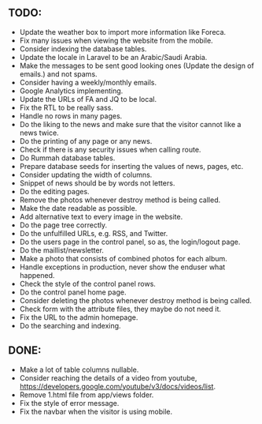 
## TODO:

- Update the weather box to import more information like Foreca.
- Fix many issues when viewing the website from the mobile.
- Consider indexing the database tables.
- Update the locale in Laravel to be an Arabic/Saudi Arabia.
- Make the messages to be sent good looking ones (Update the design of emails.) and not spams.
- Consider having a weekly/monthly emails.
- Google Analytics implementing.
- Update the URLs of FA and JQ to be local.
- Fix the RTL to be really sass.
- Handle no rows in many pages.
- Do the liking to the news and make sure that the visitor cannot like a news twice.
- Do the printing of any page or any news.
- Check if there is any security issues when calling route.
- Do Rummah database tables.
- Prepare database seeds for inserting the values of news, pages, etc.
- Consider updating the width of columns.
- Snippet of news should be by words not letters.
- Do the editing pages.
- Remove the photos whenever destroy method is being called.
- Make the date readable as possible.
- Add alternative text to every image in the website.
- Do the page tree correctly.
- Do the unfulfilled URLs, e.g. RSS, and Twitter.
- Do the users page in the control panel, so as, the login/logout page.
- Do the maillist/newsletter.
- Make a photo that consists of combined photos for each album.
- Handle exceptions in production, never show the enduser what happened.
- Check the style of the control panel rows.
- Do the control panel home page.
- Consider deleting the photos whenever destroy method is being called.
- Check form with the attribute files, they maybe do not need it.
- Fix the URL to the admin homepage.
- Do the searching and indexing.

## DONE:

- Make a lot of table columns nullable.
- Consider reaching the details of a video from youtube, https://developers.google.com/youtube/v3/docs/videos/list.
- Remove 1.html file from app/views folder.
- Fix the style of error message.
- Fix the navbar when the visitor is using mobile.
